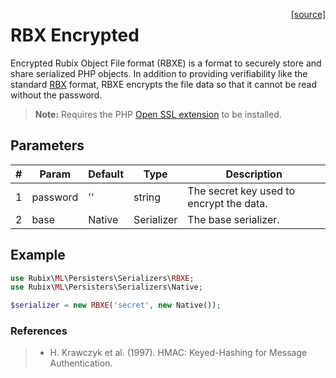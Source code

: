 <span style="float:right;"><a href="https://github.com/RubixML/ML/blob/master/src/Persisters/Serializers/RBXE.php">[source]</a></span>

# RBX Encrypted
Encrypted Rubix Object File format (RBXE) is a format to securely store and share serialized PHP objects. In addition to providing verifiability like the standard [RBX](./rbx.md) format, RBXE encrypts the file data so that it cannot be read without the password. 

> **Note:** Requires the PHP [Open SSL extension](https://www.php.net/manual/en/book.openssl.php) to be installed.

## Parameters
| # | Param | Default | Type | Description |
|---|---|---|---|---|
| 1 | password | '' | string | The secret key used to encrypt the data. |
| 2 | base | Native | Serializer | The base serializer. |

## Example
```php
use Rubix\ML\Persisters\Serializers\RBXE;
use Rubix\ML\Persisters\Serializers\Native;

$serializer = new RBXE('secret', new Native());
```

### References
>- H. Krawczyk et al. (1997). HMAC: Keyed-Hashing for Message Authentication.
